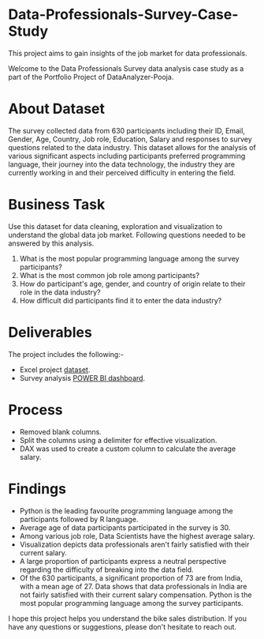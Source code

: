 # Data-Professionals-Survey-Case-Study
This project aims to gain insights of the job market for data professionals.

Welcome to the Data Professionals Survey data analysis case study as a part of the Portfolio Project of DataAnalyzer-Pooja. 

# About Dataset
The survey collected data from 630 participants including their ID, Email, Gender, Age, Country, Job role, Education, Salary and responses to survey questions 
related to the data industry. This dataset allows for the analysis of various significant aspects including participants preferred programming language, their 
journey into the data technology, the industry they are currently working in and their perceived difficulty in entering the field.

# Business Task
Use this dataset for data cleaning, exploration and visualization to understand the global data job market.
Following questions needed to be answered by this analysis.
1. What is the most popular programming language among the survey participants?
2. What is the most common job role among participants?
3. How do participant's age, gender, and country of origin relate to their role in the data industry?
4. How difficult did participants find it to enter the data industry?

# Deliverables
The project includes the following:-
- Excel project [dataset](https://github.com/DataAnalyzer-Pooja/Data-Professionals-Survey-Case-Study/blob/main/Survey_DataSet.xlsx). 
- Survey analysis [POWER BI dashboard](https://www.novypro.com/project/poojaverma). 

# Process
- Removed blank columns.
- Split the columns using a delimiter for effective visualization. 
- DAX was used to create a custom column to calculate the average salary.

# Findings
- Python is the leading favourite programming language among the participants followed by R language. 
- Average age of data participants participated in the survey is 30. 
- Among various job role, Data Scientists have the highest average salary. 
- Visualization depicts data professionals aren't fairly satisfied with their current salary. 
- A large proportion of participants express a neutral perspective regarding the difficulty of breaking into the data field.
- Of the 630 participants, a significant proportion of 73 are from India, with a mean age of 27. Data shows that data professionals in India are not fairly satisfied     with their current salary compensation. Python is the most popular programming language among the survey participants.

I hope this project helps you understand the bike sales distribution. If you have any questions or suggestions, please don't hesitate to reach out.
